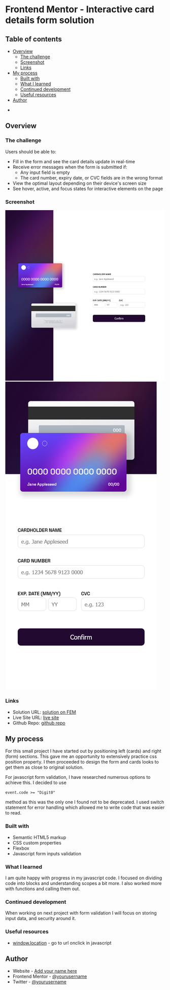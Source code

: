 # Frontend Mentor - Interactive card details form solution

## Table of contents

- [Overview](#overview)
  - [The challenge](#the-challenge)
  - [Screenshot](#screenshot)
  - [Links](#links)
- [My process](#my-process)
  - [Built with](#built-with)
  - [What I learned](#what-i-learned)
  - [Continued development](#continued-development)
  - [Useful resources](#useful-resources)
- [Author](#author)
*

## Overview

### The challenge

Users should be able to:

- Fill in the form and see the card details update in real-time
- Receive error messages when the form is submitted if:
  - Any input field is empty
  - The card number, expiry date, or CVC fields are in the wrong format
- View the optimal layout depending on their device's screen size
- See hover, active, and focus states for interactive elements on the page

### Screenshot

![desktop solution](/images/desktop-solution.png)
![mobile solution](/images/mobile-solution.png)



### Links

- Solution URL: [solution on FEM](https://www.frontendmentor.io/solutions/interactive-credit-card-form-uNIuydbifE)
- Live Site URL: [live site](https://monte-dev.github.io/interactive-credit-card-FEM/)
- Github Repo: [github repo](https://github.com/monte-dev/interactive-credit-card-FEM)

## My process

For this small project I have started out by positioning left (cards) and right (form) sections. This gave me an opportunity to extensively practice css position property. I then proceeded to design the form and cards looks to get them as close to original solution.

For javascript form validation, I have researched numerous options to achieve this. I decided to use 
```
event.code >= "Digit0"
```
method as this was the only one I found not to be deprecated.
I used switch statement for error handling which allowed me to write code that was easier to read.

### Built with

- Semantic HTML5 markup
- CSS custom properties
- Flexbox
- Javascript form inputs validation


### What I learned

I am quite happy with progress in my javascript code. I focused on dividing code into blocks and understanding scopes a bit more. I also worked more with functions and calling them out.



### Continued development

When working on next project with form validation I will focus on storing input data, and security around it.

### Useful resources

- [window.location](https://stackoverflow.com/questions/12564999/onclick-page-go-to-homepage-without-any-absolute-path) - go to url onclick in javascript



## Author

- Website - [Add your name here](https://www.your-site.com)
- Frontend Mentor - [@yourusername](https://www.frontendmentor.io/profile/yourusername)
- Twitter - [@yourusername](https://www.twitter.com/yourusername)

